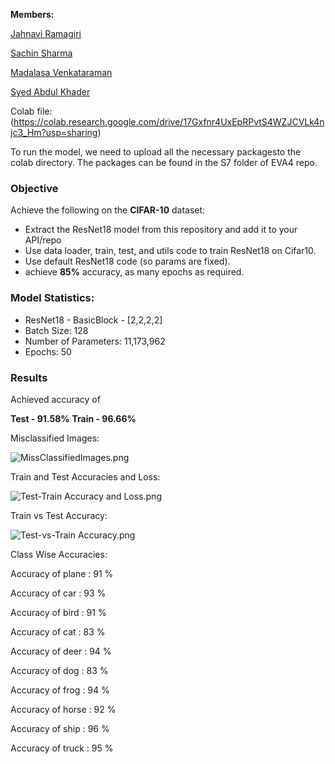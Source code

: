 **Members:**

[Jahnavi Ramagiri](https://canvas.instructure.com/courses/1804302/users/25685093)

[Sachin Sharma](https://canvas.instructure.com/courses/1804302/users/23724529)

[Madalasa Venkataraman](https://canvas.instructure.com/courses/1804302/users/25685106)

[Syed Abdul Khader](https://canvas.instructure.com/courses/1804302/users/25685109)

Colab file:(https://colab.research.google.com/drive/17Gxfnr4UxEpRPvtS4WZJCVLk4njc3_Hm?usp=sharing)

To run the model, we need to upload all the necessary packagesto the colab directory. The packages can be found in the S7 folder of EVA4 repo.


### **Objective**

Achieve the following on the **CIFAR-10** dataset:

- Extract the ResNet18 model from this repository and add it to your API/repo
- Use data loader, train, test, and utils code to train ResNet18 on Cifar10.
- Use default ResNet18 code (so params are fixed).
- achieve **85%** accuracy, as many epochs as required.

### **Model Statistics:**

- ResNet18 - BasicBlock - [2,2,2,2]
- Batch Size: 128
- Number of Parameters: 11,173,962
- Epochs: 50

### **Results**

Achieved accuracy of

**Test - 91.58%**
**Train - 96.66%**

Misclassified Images:

![MissClassifiedImages.png](https://github.com/abksyed/EVA4/blob/master/S8/Images/MissClassify.png)

Train and Test Accuracies and Loss:

![Test-Train Accuracy and Loss.png](https://github.com/abksyed/EVA4/blob/master/S8/Images/LossandAcc.png)

Train vs Test Accuracy:

![Test-vs-Train Accuracy.png](https://github.com/abksyed/EVA4/blob/master/S8/Images/TestvTrainAcc.png)


Class Wise Accuracies:

Accuracy of plane : 91 %

Accuracy of car : 93 %

Accuracy of bird : 91 %

Accuracy of cat : 83 %

Accuracy of deer : 94 %

Accuracy of dog : 83 %

Accuracy of frog : 94 %

Accuracy of horse : 92 %

Accuracy of ship : 96 %

Accuracy of truck : 95 %
